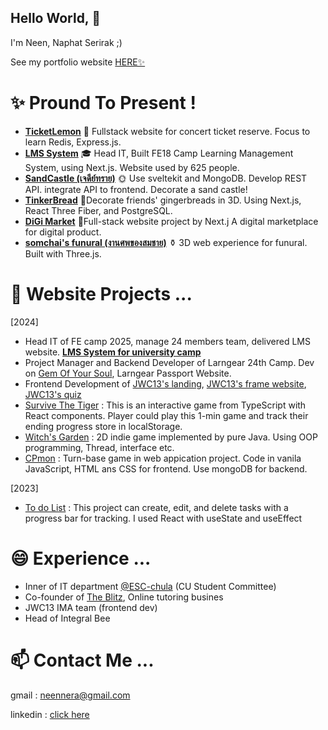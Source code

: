 ## Hello World, 👋

I'm Neen, Naphat Serirak ;)

See my portfolio website [HERE✨](https://naphat-portfolio.vercel.app/)


# ✨ Pround To Present !
- [**TicketLemon**](https://github.com/neennera/ticketlemon)
  🍋 Fullstack website for concert ticket reserve. Focus to learn Redis, Express.js.
- [**LMS System**](https://neennera.medium.com/lms-system-for-university-academic-camp-bc7ff8bb601c)
  🎓 Head IT, Built FE18 Camp Learning Management System, using Next.js. Website used by 625 people. 
- [**SandCastle (เจดีย์ทราย)**](https://neennera.medium.com/sandcastle-website-for-songkran-festival-in-just-5-days-99e445a2aafd)
  🌞 Use sveltekit and MongoDB. Develop REST API. integrate API to frontend. Decorate a sand castle! 
- [**TinkerBread**](https://neennera.medium.com/tinkerbread-projects-864a46971d26)
  🎄Decorate friends' gingerbreads in 3D. Using Next.js, React Three Fiber, and PostgreSQL.
- [**DiGi Market**](https://di-gi-market.vercel.app/)
  🛒Full-stack website project by Next.j A digital marketplace for digital product. 
- [**somchai's funural (งานศพของสมชาย)**](https://somchai-funeral.vercel.app/)
  ⚱️ 3D web experience for funural. Built with Three.js.

# 🌱 Website Projects ...
[2024] 
- Head IT of FE camp 2025, manage 24 members team, delivered LMS website. [**LMS System for university camp**](https://neennera.medium.com/lms-system-for-university-academic-camp-bc7ff8bb601c)
- Project Manager and Backend Developer of Larngear 24th Camp. Dev on [Gem Of Your Soul](https://gemofyoursoul.larngear.org/), Larngear Passport Website.
- Frontend Development of [JWC13's landing](https://13.jwc.in.th), [JWC13's frame website](https://frame.jwc.in.th), [JWC13's quiz](https://quiz.jwc.in.th)
- [Survive The Tiger](https://tiger-quiz.vercel.app/) : This is an interactive game from TypeScript with React components. Player could play this 1-min game and track their ending progress store in localStorage.
- [Witch's Garden](https://www.youtube.com/watch?v=jiAvBtDjQqI&t=149s) : 2D indie game implemented by pure Java. Using OOP programming, Thread, interface etc.
- [CPmon](https://github.com/neennera/CPmon) : Turn-base game in web appication project. Code in vanila JavaScript, HTML ans CSS for frontend. Use mongoDB for backend.
  
[2023]
- [To do List](https://todolist-learning-progect.vercel.app/) : This project can create, edit, and delete tasks with a progress bar for tracking. I used React with useState and useEffect 

# 😄 Experience ...
- Inner of IT department [@ESC-chula](https://github.com/esc-chula) (CU Student Committee)
- Co-founder of [The Blitz](https://www.facebook.com/xcodeblitz), Online tutoring busines
- JWC13 IMA team (frontend dev)
- Head of Integral Bee

# 📫 Contact Me ...
gmail : neennera@gmail.com

linkedin : [click here](https://www.linkedin.com/in/naphat-serirak/)
